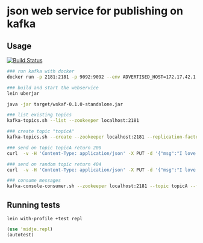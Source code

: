 json web service for publishing on kafka
================================================

## Usage
[![Build Status](https://secure.travis-ci.org/cedrictools/wskaf.png)](http://travis-ci.org/cedrictools/wskaf)

```bash
### run kafka with docker
docker run -p 2181:2181 -p 9092:9092 --env ADVERTISED_HOST=172.17.42.1 --env ADVERTISED_PORT=9092 spotify/kafka

### build and start the webservice
lein uberjar

java -jar target/wskaf-0.1.0-standalone.jar

### list existing topics
kafka-topics.sh --list --zookeeper localhost:2181

### create topic "topicA"
kafka-topics.sh --create --zookeeper localhost:2181 --replication-factor 1 --partitions 1 --topic topicA

### send on topic topicA return 200
curl  -v -H 'Content-Type: application/json' -X PUT -d '{"msg":"I love clojure and open source"}' http://localhost:8080/v1/produce/topicA

### send on random topic return 404
curl  -v -H 'Content-Type: application/json' -X PUT -d '{"msg":"I love clojure and open source"}' http://localhost:8080/v1/produce/topicB

### consume messages
kafka-console-consumer.sh --zookeeper localhost:2181 --topic topicA --from-beginning
```

## Running tests

`lein with-profile +test repl`


```clojure
(use 'midje.repl)
(autotest)
```
